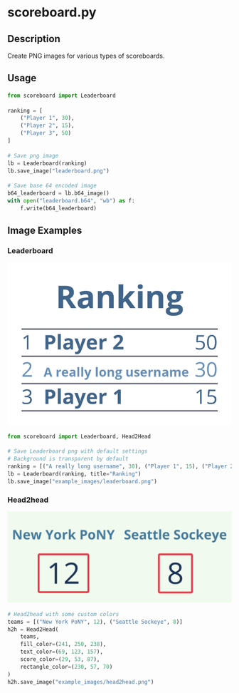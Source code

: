 # scoreboard.py

## Description
Create PNG images for various types of scoreboards.


## Usage
```py
from scoreboard import Leaderboard

ranking = [
    ("Player 1", 30),
    ("Player 2", 15),
    ("Player 3", 50)
]

# Save png image
lb = Leaderboard(ranking)
lb.save_image("leaderboard.png")

# Save base 64 encoded image
b64_leaderboard = lb.b64_image()
with open("leaderboard.b64", "wb") as f:
    f.write(b64_leaderboard)
```

## Image Examples

### Leaderboard

![Leaderboard Image](https://raw.githubusercontent.com/lucasvanmol/scoreboard/main/example_images/leaderboard.png)

```py
from scoreboard import Leaderboard, Head2Head

# Save Leaderboard png with default settings
# Background is transparent by default
ranking = [("A really long username", 30), ("Player 1", 15), ("Player 2", 50)]
lb = Leaderboard(ranking, title="Ranking")
lb.save_image("example_images/leaderboard.png")
```

### Head2head

![Head2head Image](https://raw.githubusercontent.com/lucasvanmol/scoreboard/main/example_images/head2head.png)

```py
# Head2head with some custom colors
teams = [("New York PoNY", 12), ("Seattle Sockeye", 8)]
h2h = Head2Head(
    teams, 
    fill_color=(241, 250, 238),
    text_color=(69, 123, 157),
    score_color=(29, 53, 87),
    rectangle_color=(230, 57, 70)
)
h2h.save_image("example_images/head2head.png")
```
